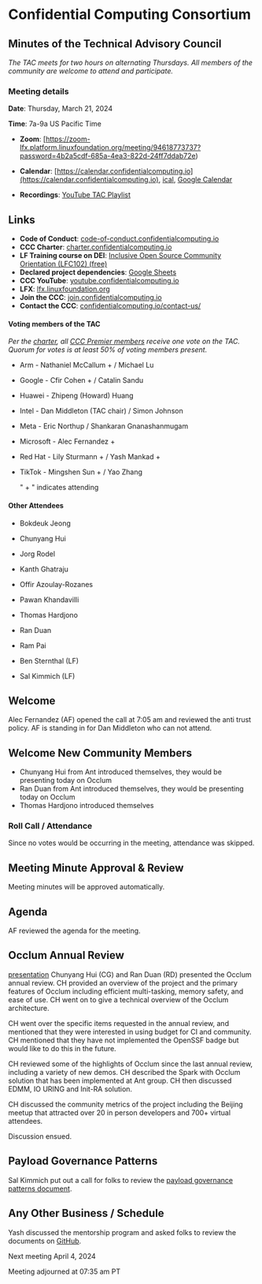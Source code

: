 # Confidential Computing Consortium

## Minutes of the Technical Advisory Council

*The TAC meets for two hours on alternating Thursdays. All members of the community are welcome to attend and participate.*

### Meeting details

**Date**: Thursday, March 21, 2024

**Time**: 7a-9a US Pacific Time

* **Zoom**: [https://zoom-lfx.platform.linuxfoundation.org/meeting/94618773737?password=4b2a5cdf-685a-4ea3-822d-24ff7ddab72e) 

* **Calendar**: [https://calendar.confidentialcomputing.io](https://calendar.confidentialcomputing.io),
[ical](https://calendar.google.com/calendar/ical/c\_c0pcihr7n2n1k3a38i32d9ag10%40group.calendar.google.com/public/basic.ics),
[Google Calendar](https://calendar.google.com/calendar/u/0/r?cid=c\_c0pcihr7n2n1k3a38i32d9ag10@group.calendar.google.com)

* **Recordings**: [YouTube TAC Playlist](https://www.youtube.com/playlist?list=PLmfkUJc39uMjaB_I1dYW72I44kr9QzG_B)

## Links

* **Code of Conduct**: [code-of-conduct.confidentialcomputing.io](https://code-of-conduct.confidentialcomputing.io)
* **CCC Charter**: [charter.confidentialcomputing.io](https://charter.confidentialcomputing.io)
* **LF Training course on DEI**: [Inclusive Open Source Community Orientation (LFC102) (free)](https://training.linuxfoundation.org/training/inclusive-open-source-community-orientation-lfc102/)
* **Declared project dependencies**: [Google Sheets](https://docs.google.com/spreadsheets/d/1UKnbbGWXYLjnPZsox3zmYo59nv3XSXjePfas5E2fER0/edit#gid=0)
* **CCC YouTube**: [youtube.confidentialcomputing.io](https://youtube.confidentialcomputing.io)
* **LFX**: [lfx.linuxfoundation.org](https://lfx.linuxfoundation.org)
* **Join the CCC**: [join.confidentialcomputing.io](https://join.confidentialcomputing.io)
* **Contact the CCC**: [confidentialcomputing.io/contact-us/](https://confidentialcomputing.io/contact-us/)


#### Voting members of the TAC

*Per the [charter](https://charter.confidentialcomputing.io), all [CCC Premier members](https://confidentialcomputing.io/members/) receive one vote on the TAC. Quorum for votes is at least 50% of voting members present.*

* Arm - Nathaniel McCallum +   / Michael Lu
* Google - Cfir Cohen +  / Catalin Sandu 
* Huawei - Zhipeng (Howard) Huang 
* Intel - Dan Middleton (TAC chair)  / Simon Johnson
* Meta - Eric Northup / Shankaran Gnanashanmugam
* Microsoft - Alec Fernandez +
* Red Hat - Lily Sturmann +  / Yash Mankad +
* TikTok - Mingshen Sun + / Yao Zhang

   " + " indicates attending

#### Other Attendees

* Bokdeuk Jeong
* Chunyang Hui
* Jorg Rodel
* Kanth Ghatraju
* Offir Azoulay-Rozanes
* Pawan Khandavilli
* Thomas Hardjono
* Ran Duan
* Ram Pai


* Ben Sternthal (LF)
* Sal Kimmich (LF)

## Welcome

Alec Fernandez (AF) opened the call at 7:05 am and reviewed the anti trust policy. AF is standing in for Dan Middleton who can not attend.

## Welcome New Community Members

* Chunyang Hui from Ant introduced themselves, they would be presenting today on Occlum
* Ran Duan from Ant  introduced themselves, they would be presenting today on Occlum 
* Thomas Hardjono introduced themselves

### Roll Call / Attendance

Since no votes would be occurring in the meeting, attendance was skipped.

## Meeting Minute Approval & Review

Meeting minutes will be approved automatically.

## Agenda 

AF reviewed the agenda for the meeting. 

## Occlum Annual Review
[presentation](https://drive.google.com/drive/folders/1VWzHMBP05jw_Gwf17RcdsgJASNQ_i0Jt)
Chunyang Hui (CG) and Ran Duan (RD) presented the Occlum annual review. CH provided an overview of the project and the primary features of Occlum including efficient multi-tasking, memory safety, and ease of use. CH went on to give a technical overview of the Occlum architecture. 

CH went over the specific items requested in the annual review, and mentioned that they were interested in using budget for CI and community. CH mentioned that they have not implemented the OpenSSF badge but would like to do this in the future.

CH reviewed some of the highlights of Occlum since the last annual review, including a variety of new demos. CH described the Spark with Occlum solution that has been implemented at Ant group. CH then discussed EDMM, IO URING and Init-RA solution.

CH discussed the community metrics of the project including the Beijing meetup that attracted over 20 in person developers and 700+ virtual attendees. 

Discussion ensued.

## Payload Governance Patterns

Sal Kimmich put out a call for folks to review the [payload governance patterns document](https://docs.google.com/document/d/1jzoEWmPCeAWV_g6kcJ3pzX9_UdljraM_2qVnwW8sT_s/edit). 
 

## Any Other Business / Schedule

Yash discussed the mentorship program and asked folks to review the documents on [GitHub](https://github.com/confidential-computing/governance/pull/223).

Next meeting April 4, 2024

Meeting adjourned at 07:35 am PT
